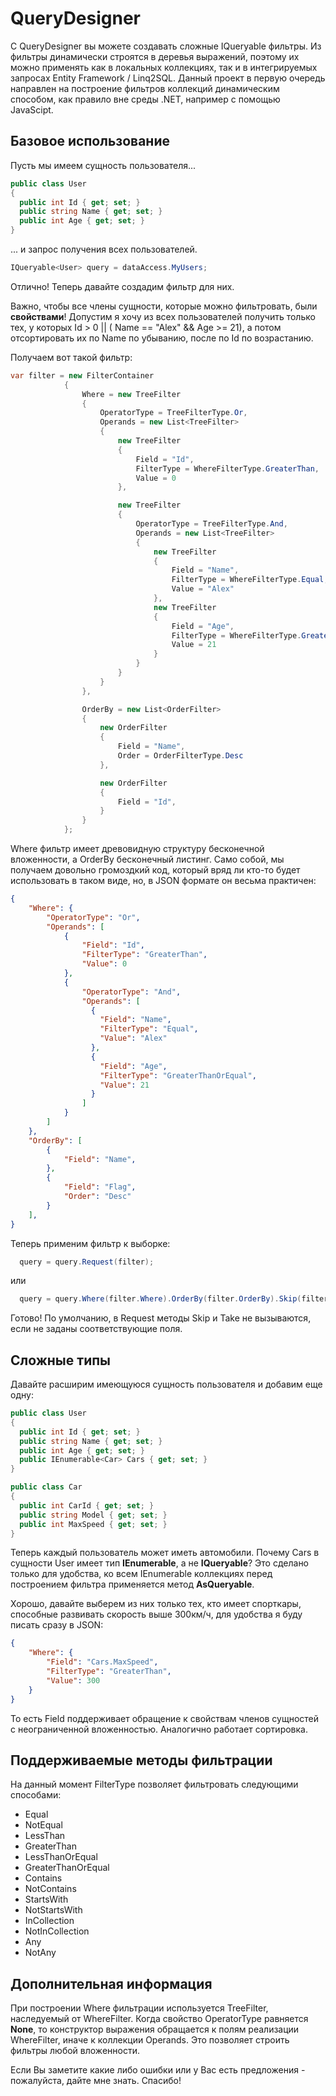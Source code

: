 # QueryDesigner
С QueryDesigner вы можете создавать сложные IQueryable фильтры. Из фильтры динамически строятся в деревья выражений, поэтому их можно применять как в локальных коллекциях, так и в интегрируемых запросах Entity Framework / Linq2SQL.
Данный проект в первую очередь направлен на построение фильтров коллекций динамическим способом, как правило вне среды .NET, например с помощью JavaScipt.

## Базовое использование
Пусть мы имеем сущность пользователя...
```csharp
public class User 
{
  public int Id { get; set; }
  public string Name { get; set; }
  public int Age { get; set; }
}
```

... и запрос получения всех пользователей.
```csharp
IQueryable<User> query = dataAccess.MyUsers;
```

Отлично! Теперь давайте создадим фильтр для них.

Важно, чтобы все члены сущности, которые можно фильтровать, были **свойствами**!
Допустим я хочу из всех пользователей получить только тех, у которых Id > 0 || ( Name == "Alex" && Age >= 21), а потом отсортировать их по Name по убыванию, после по Id по возрастанию.

Получаем вот такой фильтр:
```csharp
var filter = new FilterContainer
            {
                Where = new TreeFilter
                {
                    OperatorType = TreeFilterType.Or,
                    Operands = new List<TreeFilter>
                    {
                        new TreeFilter
                        {
                            Field = "Id",
                            FilterType = WhereFilterType.GreaterThan,
                            Value = 0
                        },

                        new TreeFilter
                        {
                            OperatorType = TreeFilterType.And,
                            Operands = new List<TreeFilter>
                            {
                                new TreeFilter
                                {
                                    Field = "Name",
                                    FilterType = WhereFilterType.Equal,
                                    Value = "Alex"
                                },
                                new TreeFilter
                                {
                                    Field = "Age",
                                    FilterType = WhereFilterType.GreaterThanOrEqual,
                                    Value = 21
                                }
                            }
                        }
                    }
                },

                OrderBy = new List<OrderFilter>
                {
                    new OrderFilter
                    {
                        Field = "Name",
                        Order = OrderFilterType.Desc
                    },

                    new OrderFilter
                    {
                        Field = "Id",
                    }
                }
            };
```
Where фильтр имеет древовидную структуру бесконечной вложенности, а OrderBy бесконечный листинг.
Само собой, мы получаем довольно громоздкий код, который вряд ли кто-то будет использовать в таком виде, но, в JSON формате он весьма практичен:
```json
{
	"Where": {
		"OperatorType": "Or",
		"Operands": [
			{
				"Field": "Id",
				"FilterType": "GreaterThan",
				"Value": 0
			},
			{
				"OperatorType": "And",
				"Operands": [
				  {
				    "Field": "Name",
				    "FilterType": "Equal",
				    "Value": "Alex"
				  },
				  {
				    "Field": "Age",
				    "FilterType": "GreaterThanOrEqual",
				    "Value": 21
				  }
				]
			}
		]
	},
	"OrderBy": [
		{
			"Field": "Name",
		},
		{
			"Field": "Flag",
			"Order": "Desc"
		}
	],
}
```

Теперь применим фильтр к выборке:
```csharp
  query = query.Request(filter);
```
или
```csharp
  query = query.Where(filter.Where).OrderBy(filter.OrderBy).Skip(filter.Skip).Take(filter.Take);
```
Готово! По умолчанию, в Request методы Skip и Take не вызываются, если не заданы соответствующие поля.

## Сложные типы
Давайте расширим имеющуюся сущность пользователя и добавим еще одну:
```csharp
public class User 
{
  public int Id { get; set; }
  public string Name { get; set; }
  public int Age { get; set; }
  public IEnumerable<Car> Cars { get; set; }
}

public class Car
{
  public int CarId { get; set; }
  public string Model { get; set; } 
  public int MaxSpeed { get; set; }
}

```
Теперь каждый пользователь может иметь автомобили. Почему Cars в сущности User имеет тип **IEnumerable**, а не **IQueryable**? Это сделано только для удобства, ко всем IEnumerable коллекциях перед построением фильтра применяется метод **AsQueryable**.

Хорошо, давайте выберем из них только тех, кто имеет спорткары, способные развивать скорость выше 300км/ч, для удобства я буду писать сразу в JSON:
```json
{
	"Where": {
		"Field": "Cars.MaxSpeed",
		"FilterType": "GreaterThan",
		"Value": 300
	}
}
```
То есть Field поддерживает обращение к свойствам членов сущностей с неограниченной вложенностью. Аналогично работает сортировка.

## Поддерживаемые методы фильтрации
На данный момент FilterType позволяет фильтровать следующими способами:
* Equal
* NotEqual
* LessThan
* GreaterThan
* LessThanOrEqual
* GreaterThanOrEqual
* Contains
* NotContains
* StartsWith
* NotStartsWith
* InCollection
* NotInCollection
* Any
* NotAny

## Дополнительная информация
При построении Where фильтрации используется TreeFilter, наследуемый от WhereFilter.
Когда свойство OperatorType равняется **None**, то конструктор выражения обращается к полям реализации WhereFilter, иначе к коллекции Operands. Это позволяет строить фильтры любой вложенности.

Если Вы заметите какие либо ошибки или у Вас есть предложения - пожалуйста, дайте мне знать. Спасибо!
